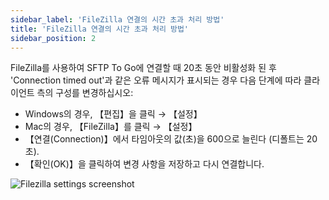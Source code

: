 ```yaml
---
sidebar_label: 'FileZilla 연결의 시간 초과 처리 방법'
title: 'FileZilla 연결의 시간 초과 처리 방법'
sidebar_position: 2
---
```

FileZilla를 사용하여 SFTP To Go에 연결할 때 20초 동안 비활성화 된 후 'Connection timed out'과 같은 오류 메시지가 표시되는 경우 다음 단계에 따라 클라이언트 측의 구성를 변경하십시오:

* Windows의 경우, 【편집】을 클릭 → 【설정】
* Mac의 경우, 【FileZilla】를 클릭 → 【설정】
* 【연결(Connection)】에서 타임아웃의 값(초)을 600으로 늘린다 (디폴트는 20초).
* 【확인(OK)】을 클릭하여 변경 사항을 저장하고 다시 연결합니다.

![Filezilla settings screenshot](https://devcenter2.assets.heroku.com/article-images/5192-imported-1562776507-fz_settings.b2df2047.png)
